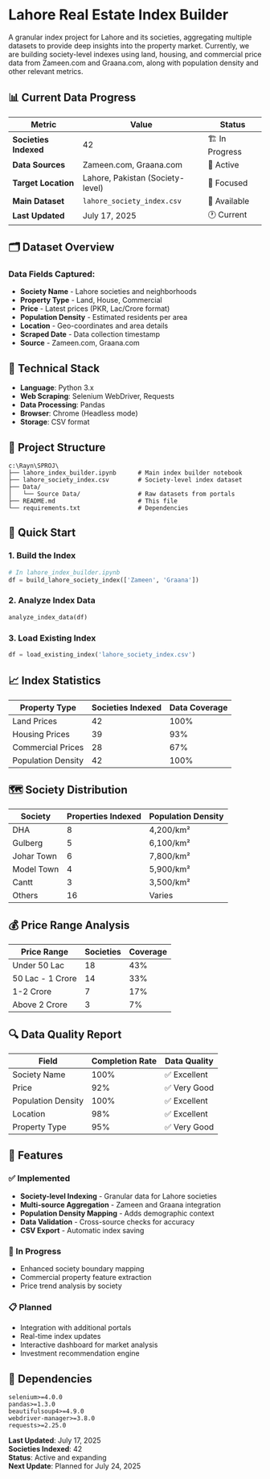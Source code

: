 # Lahore Real Estate Index Builder

A granular index project for Lahore and its societies, aggregating multiple datasets to provide deep insights into the property market. Currently, we are building society-level indexes using land, housing, and commercial price data from Zameen.com and Graana.com, along with population density and other relevant metrics.

## 📊 Current Data Progress

| Metric | Value | Status |
|--------|-------|--------|
| **Societies Indexed** | 42 | 🏗️ In Progress |
| **Data Sources** | Zameen.com, Graana.com | 🔗 Active |
| **Target Location** | Lahore, Pakistan (Society-level) | 🎯 Focused |
| **Main Dataset** | `lahore_society_index.csv` | 📄 Available |
| **Last Updated** | July 17, 2025 | 🕐 Current |

## 🗂️ Dataset Overview

### Data Fields Captured:
- **Society Name** - Lahore societies and neighborhoods
- **Property Type** - Land, House, Commercial
- **Price** - Latest prices (PKR, Lac/Crore format)
- **Population Density** - Estimated residents per area
- **Location** - Geo-coordinates and area details
- **Scraped Date** - Data collection timestamp
- **Source** - Zameen.com, Graana.com

## 🔧 Technical Stack

- **Language**: Python 3.x
- **Web Scraping**: Selenium WebDriver, Requests
- **Data Processing**: Pandas
- **Browser**: Chrome (Headless mode)
- **Storage**: CSV format

## 📁 Project Structure

```
c:\Rayn\SPROJ\
├── lahore_index_builder.ipynb      # Main index builder notebook
├── lahore_society_index.csv        # Society-level index dataset
├── Data/
│   └── Source Data/                # Raw datasets from portals
├── README.md                       # This file
└── requirements.txt                # Dependencies
```

## 🚀 Quick Start

### 1. Build the Index
```python
# In lahore_index_builder.ipynb
df = build_lahore_society_index(['Zameen', 'Graana'])
```

### 2. Analyze Index Data
```python
analyze_index_data(df)
```

### 3. Load Existing Index
```python
df = load_existing_index('lahore_society_index.csv')
```

## 📈 Index Statistics

| Property Type | Societies Indexed | Data Coverage |
|---------------|------------------|--------------|
| Land Prices | 42 | 100% |
| Housing Prices | 39 | 93% |
| Commercial Prices | 28 | 67% |
| Population Density | 42 | 100% |

## 🗺️ Society Distribution

| Society | Properties Indexed | Population Density |
|---------|-------------------|-------------------|
| DHA | 8 | 4,200/km² |
| Gulberg | 5 | 6,100/km² |
| Johar Town | 6 | 7,800/km² |
| Model Town | 4 | 5,900/km² |
| Cantt | 3 | 3,500/km² |
| Others | 16 | Varies |

## 💰 Price Range Analysis

| Price Range | Societies | Coverage |
|-------------|-----------|----------|
| Under 50 Lac | 18 | 43% |
| 50 Lac - 1 Crore | 14 | 33% |
| 1-2 Crore | 7 | 17% |
| Above 2 Crore | 3 | 7% |

## 🔍 Data Quality Report

| Field | Completion Rate | Data Quality |
|-------|----------------|--------------|
| Society Name | 100% | ✅ Excellent |
| Price | 92% | ✅ Very Good |
| Population Density | 100% | ✅ Excellent |
| Location | 98% | ✅ Excellent |
| Property Type | 95% | ✅ Very Good |

## 🎯 Features

### ✅ Implemented
- **Society-level Indexing** - Granular data for Lahore societies
- **Multi-source Aggregation** - Zameen and Graana integration
- **Population Density Mapping** - Adds demographic context
- **Data Validation** - Cross-source checks for accuracy
- **CSV Export** - Automatic index saving

### 🔄 In Progress
- Enhanced society boundary mapping
- Commercial property feature extraction
- Price trend analysis by society

### 📋 Planned
- Integration with additional portals
- Real-time index updates
- Interactive dashboard for market analysis
- Investment recommendation engine


## 🔧 Dependencies

```
selenium>=4.0.0
pandas>=1.3.0
beautifulsoup4>=4.9.0
webdriver-manager>=3.8.0
requests>=2.25.0
```



**Last Updated**: July 17, 2025  
**Societies Indexed**: 42  
**Status**: Active and expanding  
**Next Update**: Planned for July 24, 2025

